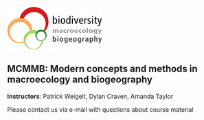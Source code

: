 ![](lablogo_2017.png)

## MCMMB: Modern concepts and methods in macroecology and biogeography

**Instructors**: Patrick Weigelt, Dylan Craven, Amanda Taylor

Please contact us via e-mail with questions about course material 

